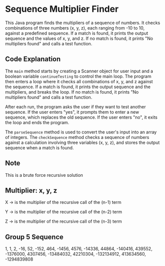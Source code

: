 # Sequence Multiplier Finder

This Java program finds the multipliers of a sequence of numbers. It checks combinations of three numbers (x, y, z), each ranging from -10 to 10, against a predefined sequence. If a match is found, it prints the output sequence and the values of x, y, and z. If no match is found, it prints "No multipliers found" and calls a test function.

## Code Explanation

The `main` method starts by creating a Scanner object for user input and a boolean variable `continueTesting` to control the main loop. The program then enters a loop where it checks all combinations of x, y, and z against the sequence. If a match is found, it prints the output sequence and the multipliers, and breaks the loop. If no match is found, it prints "No multipliers found" and calls a test function.

After each run, the program asks the user if they want to test another sequence. If the user enters "yes", it prompts them to enter a new sequence, which replaces the old sequence. If the user enters "no", it exits the loop and ends the program.

The `parseSequence` method is used to convert the user's input into an array of integers. The `checkSequence` method checks a sequence of numbers against a calculation involving three variables (x, y, z), and stores the output sequence when a match is found.

## Note

This is a brute force recursive solution

Multiplier: x, y, z
--------------------------------------
X -> is the multiplier of the recursive call of the (n-1) term 

Y -> is the multiplier of the recursive call of the (n-2) term

Z -> is the multiplier of the recursive call of the (n-3) term

Group 5 Sequence
---------------------------------------------
1, 1, 2, -16, 52, -152, 464, -1456, 4576, -14336, 44864, -140416, 439552, -1376000, 4307456, -13484032, 42210304, -132134912, 413634560, -1294839808